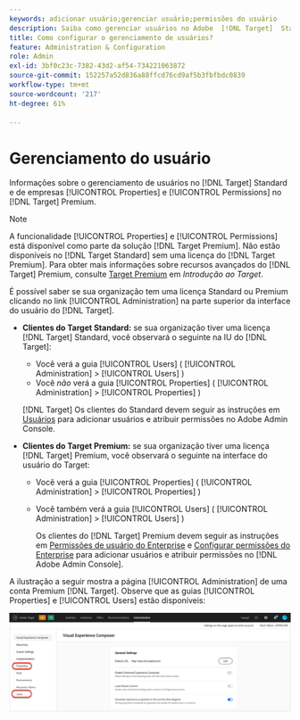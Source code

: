 ```yaml
---
keywords: adicionar usuário;gerenciar usuário;permissões do usuário
description: Saiba como gerenciar usuários no Adobe  [!DNL Target]  Standard e gerenciar propriedades e permissões empresariais no Adobe  [!DNL Target]  Premium.
title: Como configurar o gerenciamento de usuários?
feature: Administration & Configuration
role: Admin
exl-id: 3bf0c23c-7382-43d2-af54-734221063872
source-git-commit: 152257a52d836a88ffcd76cd9af5b3fbfbdc0839
workflow-type: tm+mt
source-wordcount: '217'
ht-degree: 61%

---
```


# Gerenciamento do usuário

Informações sobre o gerenciamento de usuários no [!DNL Target] Standard e de empresas [!UICONTROL Properties] e [!UICONTROL Permissions] no [!DNL Target] Premium.

>[!NOTE]
>
>A funcionalidade [!UICONTROL Properties] e [!UICONTROL Permissions] está disponível como parte da solução [!DNL Target Premium]. Não estão disponíveis no [!DNL Target Standard] sem uma licença do [!DNL Target Premium]. Para obter mais informações sobre recursos avançados do [!DNL Target] Premium, consulte [Target Premium](/help/main/c-intro/intro.md#premium) em *Introdução ao Target*.

É possível saber se sua organização tem uma licença Standard ou Premium clicando no link [!UICONTROL Administration] na parte superior da interface do usuário do [!DNL Target].

* **Clientes do Target Standard:** se sua organização tiver uma licença [!DNL Target] Standard, você observará o seguinte na IU do [!DNL Target]:

   * Você verá a guia [!UICONTROL Users] ( [!UICONTROL Administration] > [!UICONTROL Users] )
   * Você *não* verá a guia [!UICONTROL Properties] ( [!UICONTROL Administration] > [!UICONTROL Properties] )

  [!DNL Target] Os clientes do Standard devem seguir as instruções em [Usuários](/help/main/administrating-target/c-user-management/c-user-management/user-management.md) para adicionar usuários e atribuir permissões no Adobe Admin Console.

* **Clientes do Target Premium:** se sua organização tiver uma licença [!DNL Target] Premium, você observará o seguinte na interface do usuário do Target:

   * Você verá a guia [!UICONTROL Properties] ( [!UICONTROL Administration] > [!UICONTROL Properties] )
   * Você também verá a guia [!UICONTROL Users] ( [!UICONTROL Administration] > [!UICONTROL Users] )

     Os clientes do [!DNL Target] Premium devem seguir as instruções em [Permissões de usuário do Enterprise](/help/main/administrating-target/c-user-management/property-channel/property-channel.md#concept_E396B16FA2024ADBA27BC056138F9838) e [Configurar permissões do Enterprise](/help/main/administrating-target/c-user-management/property-channel/properties-overview.md#concept_22F2855DBF0D4754B9460F5D68749C71) para adicionar usuários e atribuir permissões no [!DNL Adobe Admin Console].

A ilustração a seguir mostra a página [!UICONTROL Administration] de uma conta Premium [!DNL Target]. Observe que as guias [!UICONTROL Properties] e [!UICONTROL Users] estão disponíveis:

![Guia Administração](/help/main/administrating-target/assets/premium.png)
